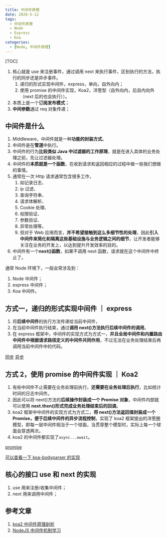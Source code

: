 ```yaml
---
title: 中间件原理
date: 2020-5-12
tags:
  - 中间件原理
  - Node
  - Express
  - Koa
categories:
  - [Node, 中间件原理]
---
```


[TOC]

1. 核心就是 use 来注册事件，通过调用 next 来执行事件，区别执行的方法，执行的同步还是异步事件。
   1. 递归的形式实现中间件，express，单向，自外向内；
   2. 使用 promise 的中间件实现，Koa2，洋葱型（自外向内，后自内向外（next 后的也会执行））。
2. 本质上是一个**订阅发布模式**；
3. **中间参数**通过 req 对象传递；

## 中间件是什么

1. Middleware，中间件就是一种**功能的封装方式**。
2. 中间件是在**管道**中执行。
3. 中间件的行为**比较类似 Java 中过滤器的工作原理**，就是在进入具体的业务处理之前，先让过滤器处理。
4. 中间件的**本质就是一个函数**，在收到请求和返回相应的过程中做一些我们想做的事情。
5. 通常在一次 Http 请求通常包含很多工作，
   1. 如记录日志、
   2. ip 过滤、
   3. 查询字符串、
   4. 请求体解析、
   5. Cookie 处理、
   6. 权限验证、
   7. 参数验证、
   8. 异常处理等，
   9. 但对于 Web 应用而言，**并不希望接触到这么多细节性的处理**，因此**引入中间件来简化和隔离这些基础设施与业务逻辑之间的细节**，让开发者能够关注在业务的开发上，以达到提升开发效率的目的。
6. 中间件有一个**next()函数**，如果不调用 next 函数，请求就在这个中间件中终止了。

通常 Node 环境下，一般会常涉及到：

1. Node 中间件；
2. express 中间件；
3. Koa 中间件。

## 方式一，递归的形式实现中间件 ｜ express

1. 将**后续中间件**的执行方法传递给当前中间件，
2. 在当前中间件执行结束，通过**调用 next()方法执行后续中间件的调用**。
3. 在 express 框架中，中间件的实现方式为方式一，**并且全局中间件和内置路由中间件中根据请求路径定义的中间件共同作用**，不过无法在业务处理结束后再调用当前中间件中的代码。

[同步](./Node中间件/middleware-sync.js)
[异步](./Node中间件/middleware-async.js)

## 方式 2，使用 promise 的中间件实现 ｜ Koa2

1. 有些中间件不止需要在业务处理前执行，**还需要在业务处理后执行**，比如统计时间的日志中间件。
2. 因此可以将 next()方法的**后续操作封装成一个 Promise 对象**，中间件内部就可以使用 **next.then()形式完成业务处理结束后的回调**。
3. koa2 框架中中间件的实现方式为方式二，**将 next()方法返回值封装成一个 Promise，便于后续中间件的异步流程控制**，实现了 koa2 框架提出的洋葱圈模型，即每一层中间件相当于一个球面，当贯穿整个模型时，实际上每一个球面会穿透两次。
4. koa2 的中间件都实现了`async...await`。

[promise](./Node中间件/moddleware-promise.js)

[可以查看一下 koa-bodyparser 的实现](https://github.com/koajs/bodyparser/blob/master/index.js)

## 核心的接口 use 和 next 的实现

1. use 用来注册/收集中间件；
2. next 用来调用中间件；

## 参考文章

1. [koa2 中间件原理剖析](https://www.jianshu.com/p/2a11705b5de2)
2. [NodeJS 中间件机制学习](https://www.jianshu.com/p/81b6ebc0dd85)

